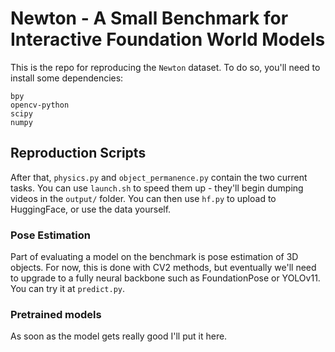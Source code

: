 # Newton - A Small Benchmark for Interactive Foundation World Models

This is the repo for reproducing the `Newton` dataset. To do so, you'll need to install some dependencies:

```
bpy
opencv-python
scipy
numpy
```

## Reproduction Scripts

After that, `physics.py` and `object_permanence.py` contain the two current tasks. You can use `launch.sh` to speed them up - they'll begin dumping videos in the `output/` folder. You can then use `hf.py` to upload to HuggingFace, or use the data yourself. 

### Pose Estimation

Part of evaluating a model on the benchmark is pose estimation of 3D objects. For now, this is done with CV2 methods, but eventually we'll need to upgrade to a fully neural backbone such as FoundationPose or YOLOv11. You can try it at `predict.py`.

### Pretrained models

As soon as the model gets really good I'll put it here.

